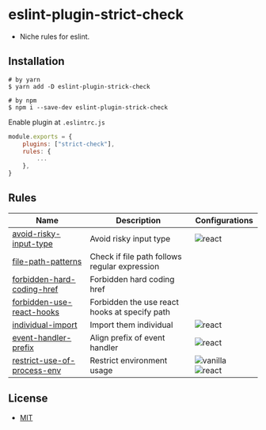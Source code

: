 # eslint-plugin-strict-check
- Niche rules for eslint.

## Installation

```shell
# by yarn
$ yarn add -D eslint-plugin-strick-check

# by npm
$ npm i --save-dev eslint-plugin-strick-check
```

Enable plugin at `.eslintrc.js`

```js
module.exports = {
    plugins: ["strict-check"],
    rules: {
        ...
    },
}
```

## Rules

| Name                                                                     | Description                                   | Configurations                                                                                              |
|--------------------------------------------------------------------------|-----------------------------------------------|-------------------------------------------------------------------------------------------------------------|
| [avoid-risky-input-type](docs/rules/avoid-risky-input-type.md)           | Avoid risky input type                        | ![react](https://img.shields.io/badge/-react-blue)                                                          |
| [file-path-patterns](docs/rules/file-path-patterns.md)                   | Check if file path follows regular expression |                                                                                                             |
| [forbidden-hard-coding-href](docs/rules/forbidden-hard-coding-href.md)   | Forbidden hard coding href                    |                                                                                                             |
| [forbidden-use-react-hooks](docs/rules/forbidden-use-react-hooks.md)     | Forbidden the use react hooks at specify path |                                                                                                             |
| [individual-import](docs/rules/individual-import.md)                     | Import them individual                        | ![react](https://img.shields.io/badge/-react-blue)                                                          |
| [event-handler-prefix](docs/rules/event-handler-prefix.md)               | Align prefix of event handler                 | ![react](https://img.shields.io/badge/-react-blue)                                                          |
| [restrict-use-of-process-env](docs/rules/restrict-use-of-process-env.md) | Restrict environment usage                    | ![vanilla](https://img.shields.io/badge/-vanilla-yellow) ![react](https://img.shields.io/badge/-react-blue) |

## License
- [MIT](LICENSE)
